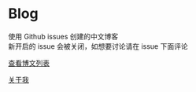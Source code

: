 # Blog
使用 Github issues 创建的中文博客  
新开启的 issue 会被关闭，如想要讨论请在 issue 下面评论

[查看博文列表](https://github.com/Zainking/Blog/issues)

[关于我](https://zain.red)
